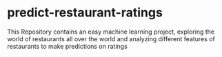 # predict-restaurant-ratings
This Repository contains an easy machine learning project, exploring the world of restaurants all over the world and analyzing different features of restaurants to make predictions on ratings
